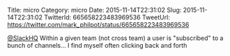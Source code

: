 Title: micro
Category: micro
Date: 2015-11-14T22:31:02
Slug: 2015-11-14T22:31:02
TwitterId: 665658223483969536
TweetUrl: https://twitter.com/mark_philpot/status/665658223483969536

[@SlackHQ](https://twitter.com/SlackHQ) Within a given team (not cross team) a user is "subscribed" to a bunch of channels... I find myself often clicking back and forth